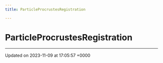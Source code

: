 ```yaml
---
title: ParticleProcrustesRegistration

---
```


# ParticleProcrustesRegistration





-------------------------------

Updated on 2023-11-09 at 17:05:57 +0000